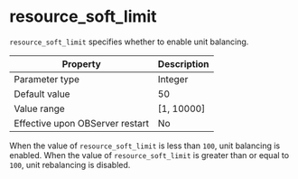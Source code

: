 resource_soft_limit 
========================================

`resource_soft_limit` specifies whether to enable unit balancing. 


|          **Property**           | **Description** |
|---------------------------------|-----------------|
| Parameter type                  | Integer         |
| Default value                   | 50              |
| Value range                     | \[1, 10000\]    |
| Effective upon OBServer restart | No              |



When the value of `resource_soft_limit` is less than `100`, unit balancing is enabled. When the value of `resource_soft_limit` is greater than or equal to `100`, unit rebalancing is disabled.
